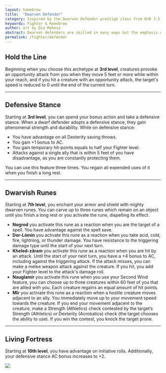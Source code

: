```yaml
---
layout: homebrew
title:  "Dwarven Defender"
category: Inspired by the Dwarven Defender prestige class from DnD 3.5
keywords: Fighter & Homebrew
author: art by Dio Mahesa
abstract: Dwarven defenders are skilled in many ways but the emphasis of their training lies on defense, rather than offense. All dwarven defenders have an extreme capability both for deflecting blows with their armor or shields, as well as for taking any blows that get through. A line of dwarven defenders is a far better defense than a 10-foot-thick wall of stones, and much more dangerous.
permalink: /fighter/defender
---
```




## Hold the Line


Beginning when you choose this archetype at **3rd level**, creatures provoke an opportunity attack from you when they move 5 feet or more while within your reach, and if you hit a creature with an opportunity attack, the target's speed is reduced to 0 until the end of the current turn.

___

## Defensive Stance

Starting at **3rd level**, you can spend your bonus action and take a defensive stance. When a dwarf defender adopts a defensive stance, they gain phenomenal strength and durability. While on defensive stance:


* You have advantage on all Dexterity saving throws.
* You gain +1 bonus to AC.
* You gain temporary hit-points equals to half your Fighter level.
* Attacks against a single ally that is within 5 feet of you have disadvantage, as you are constantly protecting them.

You can use this feature three times. You regain all expended uses of it when you finish a long rest.

___

## Dwarvish Runes

Starting at **7th level**, you enchant your armor and shield with mighty dwarven runes. You can carve up to three runes which remain on an object until you finish a long rest or you activate the rune, dispelling its effect. 



* **Nogrod** you activate this rune as a reaction when you are the target of a spell. You have advantage against the spell save.
* **Dor-Lómin** you activate this rune as a reaction when you take acid, cold, fire, lightning, or thunder damage. You have resistance to the triggering damage type until the start of your next turn. 
* **Kheled-zâram**  you activate this rune as a reaction when you are hit by an attack. Until the start of your next turn, you have a +4 bonus to AC, including against the triggering attack. If the attack misses, you can make a melee weapon attack against the creature. If you hit, you add your Fighter level to the attack's damage roll.
* **Nauglamír** you activate this rune when you use your Second Wind feature, you can choose up to three creatures within 60 feet of you that are allied with you. Each creature regains an equal amount of hit points.
* **Mîr** you activate this rune as a reaction when a hostile creature moves adjacent to an ally. You immediately move up to your movement speed towards the creature. If you end your movement adjacent to the creature, make a Strength (Athletics) check contested by the target’s Strength (Athletics) or Dexterity (Acrobatics) check (the target chooses the ability to use). If you win the contest, you knock the target prone.

___

## Living Fortress

Starting at **10th level**, you have advantage on initiative rolls.
Additionally, your defensive stance AC bonus increases to +2.




<img
  src='https://i.pinimg.com/originals/fd/8d/0e/fd8d0ee8b831091d6882402a793893e3.jpg'
  style='style=overflow: hidden; mix-blend-mode:multiply'/>